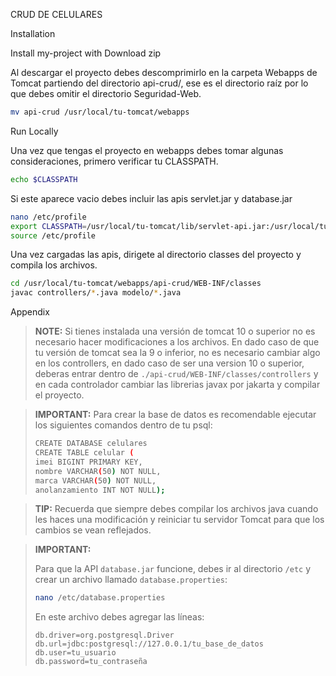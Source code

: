 CRUD DE CELULARES

Installation

Install my-project with Download zip

Al descargar el proyecto debes descomprimirlo en la carpeta Webapps de Tomcat partiendo del directorio api-crud/, ese es el directorio raíz por lo que debes omitir el directorio Seguridad-Web.
```bash
mv api-crud /usr/local/tu-tomcat/webapps
```
Run Locally

Una vez que tengas el proyecto en webapps debes tomar algunas consideraciones, primero verificar tu CLASSPATH.
```bash
echo $CLASSPATH
```
Si este aparece vacio debes incluir las apis servlet.jar y database.jar
```bash
nano /etc/profile
export CLASSPATH=/usr/local/tu-tomcat/lib/servlet-api.jar:/usr/local/tu-tomcat/webapps/api-crud/WEB-INF/lib/database.jar
source /etc/profile
```
Una vez cargadas las apis, dirigete al directorio classes del proyecto y compila los archivos.
```bash
cd /usr/local/tu-tomcat/webapps/api-crud/WEB-INF/classes
javac controllers/*.java modelo/*.java
```
Appendix

> **NOTE:**
Si tienes instalada una versión de tomcat 10 o superior no es necesario hacer modificaciones a los archivos.
En dado caso de que tu versión de tomcat sea la 9 o inferior, no es necesario cambiar algo en los controllers, en dado caso de ser una version 10 o superior, deberas entrar dentro de `./api-crud/WEB-INF/classes/controllers` y en cada controlador cambiar las librerias javax por jakarta y compilar el proyecto.

> **IMPORTANT:**
Para crear la base de datos es recomendable ejecutar los siguientes comandos dentro de tu psql:
> ```bash
> CREATE DATABASE celulares
> CREATE TABLE celular (
> imei BIGINT PRIMARY KEY,
> nombre VARCHAR(50) NOT NULL,
> marca VARCHAR(50) NOT NULL,
> anolanzamiento INT NOT NULL);
> ```

> **TIP:**
Recuerda que siempre debes compilar los archivos java cuando les haces una modificación y reiniciar tu servidor Tomcat para que los cambios se vean reflejados.

> **IMPORTANT:**
>
> Para que la API `database.jar` funcione, debes ir al directorio `/etc` y crear un archivo llamado `database.properties`:
>
> ```bash
> nano /etc/database.properties
> ```
>
> En este archivo debes agregar las líneas:
>
> ```properties
> db.driver=org.postgresql.Driver
> db.url=jdbc:postgresql://127.0.0.1/tu_base_de_datos
> db.user=tu_usuario
> db.password=tu_contraseña
> ```

